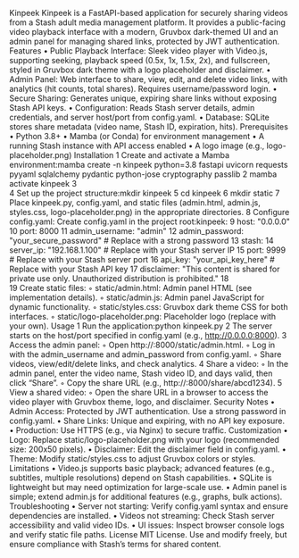 Kinpeek
Kinpeek is a FastAPI-based application for securely sharing videos from a Stash adult media management platform. It provides a public-facing video playback interface with a modern, Gruvbox dark-themed UI and an admin panel for managing shared links, protected by JWT authentication.
Features
	•	Public Playback Interface: Sleek video player with Video.js, supporting seeking, playback speed (0.5x, 1x, 1.5x, 2x), and fullscreen, styled in Gruvbox dark theme with a logo placeholder and disclaimer.
	•	Admin Panel: Web interface to share, view, edit, and delete video links, with analytics (hit counts, total shares). Requires username/password login.
	•	Secure Sharing: Generates unique, expiring share links without exposing Stash API keys.
	•	Configuration: Reads Stash server details, admin credentials, and server host/port from config.yaml.
	•	Database: SQLite stores share metadata (video name, Stash ID, expiration, hits).
Prerequisites
	•	Python 3.8+
	•	Mamba (or Conda) for environment management
	•	A running Stash instance with API access enabled
	•	A logo image (e.g., logo-placeholder.png)
Installation
	1	Create and activate a Mamba environment:mamba create -n kinpeek python=3.8 fastapi uvicorn requests pyyaml sqlalchemy pydantic python-jose cryptography passlib
	2	mamba activate kinpeek
	3	
	4	Set up the project structure:mkdir kinpeek
	5	cd kinpeek
	6	mkdir static
	7	Place kinpeek.py, config.yaml, and static files (admin.html, admin.js, styles.css, logo-placeholder.png) in the appropriate directories.
	8	Configure config.yaml: Create config.yaml in the project root:kinpeek:
	9	  host: "0.0.0.0"
	10	  port: 8000
	11	  admin_username: "admin"
	12	  admin_password: "your_secure_password"  # Replace with a strong password
	13	stash:
	14	  server_ip: "192.168.1.100"  # Replace with your Stash server IP
	15	  port: 9999                  # Replace with your Stash server port
	16	  api_key: "your_api_key_here" # Replace with your Stash API key
	17	disclaimer: "This content is shared for private use only. Unauthorized distribution is prohibited."
	18	
	19	Create static files:
	◦	static/admin.html: Admin panel HTML (see implementation details).
	◦	static/admin.js: Admin panel JavaScript for dynamic functionality.
	◦	static/styles.css: Gruvbox dark theme CSS for both interfaces.
	◦	static/logo-placeholder.png: Placeholder logo (replace with your own).
Usage
	1	Run the application:python kinpeek.py
	2	The server starts on the host/port specified in config.yaml (e.g., http://0.0.0.0:8000).
	3	Access the admin panel:
	◦	Open http://:8000/static/admin.html.
	◦	Log in with the admin_username and admin_password from config.yaml.
	◦	Share videos, view/edit/delete links, and check analytics.
	4	Share a video:
	◦	In the admin panel, enter the video name, Stash video ID, and days valid, then click “Share”.
	◦	Copy the share URL (e.g., http://:8000/share/abcd1234).
	5	View a shared video:
	◦	Open the share URL in a browser to access the video player with Gruvbox theme, logo, and disclaimer.
Security Notes
	•	Admin Access: Protected by JWT authentication. Use a strong password in config.yaml.
	•	Share Links: Unique and expiring, with no API key exposure.
	•	Production: Use HTTPS (e.g., via Nginx) to secure traffic.
Customization
	•	Logo: Replace static/logo-placeholder.png with your logo (recommended size: 200x50 pixels).
	•	Disclaimer: Edit the disclaimer field in config.yaml.
	•	Theme: Modify static/styles.css to adjust Gruvbox colors or styles.
Limitations
	•	Video.js supports basic playback; advanced features (e.g., subtitles, multiple resolutions) depend on Stash capabilities.
	•	SQLite is lightweight but may need optimization for large-scale use.
	•	Admin panel is simple; extend admin.js for additional features (e.g., graphs, bulk actions).
Troubleshooting
	•	Server not starting: Verify config.yaml syntax and ensure dependencies are installed.
	•	Videos not streaming: Check Stash server accessibility and valid video IDs.
	•	UI issues: Inspect browser console logs and verify static file paths.
License
MIT License. Use and modify freely, but ensure compliance with Stash’s terms for shared content.
